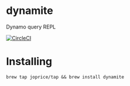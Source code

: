 # dynamite
Dynamo query REPL

[![CircleCI](https://circleci.com/gh/joprice/dynamite/tree/master.svg?style=svg)](https://circleci.com/gh/joprice/dynamite/tree/master)

# Installing

`brew tap joprice/tap && brew install dynamite`

